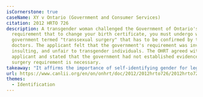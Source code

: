 ```yaml
---
isCornerstone: true
caseName: XY v Ontario (Government and Consumer Services)
citation: 2012 HRTO 726
description: A transgender woman challenged the Government of Ontario's
  requirement that to change your birth certificate, you must undergo what the
  government termed "transsexual surgery" that has to be confirmed by two
  doctors. The applicant felt that the government's requirement was invasive,
  insulting, and unfair to transgender individuals. The OHRT agreed with the
  applicant and stated that the government had not established evidence that the
  surgery requirement is necessary.
takeaway: "It affirms the importance of self-identifying gender for legal purposes. "
url: https://www.canlii.org/en/on/onhrt/doc/2012/2012hrto726/2012hrto726.html?resultIndex=1
themes:
  - Identification
---
```

